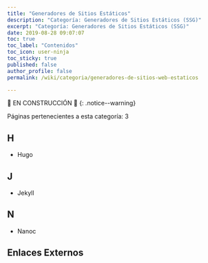 ```yaml
---
title: "Generadores de Sitios Estáticos"
description: "Categoría: Generadores de Sitios Estáticos (SSG)"
excerpt: "Categoría: Generadores de Sitios Estáticos (SSG)"
date: 2019-08-28 09:07:07
toc: true
toc_label: "Contenidos"
toc_icon: user-ninja
toc_sticky: true
published: false
author_profile: false
permalink: /wiki/categoria/generadores-de-sitios-web-estaticos

---
```


🚧 EN CONSTRUCCIÓN 🚧
{: .notice--warning}

<!-- EN CONSTRUCCIÓN -->
Páginas pertenecientes a esta categoría: 3

## H
- Hugo

## J
- Jekyll

## N
- Nanoc

## Enlaces Externos

<!-- https://en.wikipedia.org/wiki/Category:Free_static_website_generators -->